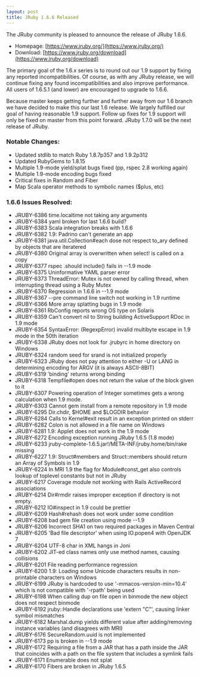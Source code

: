 ```yaml
---
layout: post
title: JRuby 1.6.6 Released
---
```

The JRuby community is pleased to announce the release of JRuby 1.6.6.

- Homepage: [https://www.jruby.org/](https://www.jruby.org/)
- Download: [https://www.jruby.org/download](https://www.jruby.org/download)

The primary goal of the 1.6.x series is to round out our 1.9 support by fixing any reported incompatibilities. Of course, as with any JRuby release, we will continue fixing any found incompatibilities and also improve performance. All users of 1.6.5.1 (and lower) are encouraged to upgrade to 1.6.6.

Because master keeps getting further and further away from our 1.6 branch we have decided to make this our last 1.6 release.  We largely fulfilled our goal of having reasonable 1.9 support.  Follow up fixes for 1.9 support will only be fixed on master from this point forward.  JRuby 1.7.0 will be the next release of JRuby.

### Notable Changes:

- Updated stdlib to match Ruby 1.8.7p357 and 1.9.2p312
- Updated RubyGems to 1.8.15
- Multiple 1.9-mode yield/splat bugs fixed (pp, rspec 2.8 working again)
- Multiple 1.9-mode encoding bugs fixed
- Critical fixes in Random and Fiber
- Map Scala operator methods to symbolic names ($plus, etc)

### 1.6.6 Issues Resolved:

- JRUBY-6386 time.localtime not taking any arguments
- JRUBY-6384 yaml broken for last 1.6.6 build?
- JRUBY-6383 Scala integration breaks with 1.6.6
- JRUBY-6382 1.9: Padrino can't generate an app
- JRUBY-6381 java.util.Collection#each dose not respect to_ary defined by objects that are iteratered
- JRUBY-6380 Original array is overwritten when select! is called on a copy
- JRUBY-6377 rspec .should include() fails in --1.9 mode
- JRUBY-6375 Uninformative YAML parser error
- JRUBY-6373 ThreadError: Mutex is not owned by calling thread, when interrupting thread using a Ruby Mutex
- JRUBY-6370 Regression in 1.6.6 in --1.9 mode
- JRUBY-6367 --pre command line switch not working in 1.9 runtime
- JRUBY-6366 More array splatting bugs in 1.9 mode
- JRUBY-6361 RbConfig reports wrong OS type on Solaris
- JRUBY-6359 Can't convert nil to String building ActiveSupport RDoc in 1.9 mode
- JRUBY-6354 SyntaxError: (RegexpError) invalid multibyte escape in 1.9 mode in the 50th iteration
- JRUBY-6338 JRuby does not look for .jrubyrc in home directory on Windows
- JRUBY-6324 random seed for srand is not initialized properly
- JRUBY-6323 JRuby does not pay attention to either -U or LANG in determining encoding for ARGV (it is always ASCII-8BIT)
- JRUBY-6319 'binding' returns wrong binding
- JRUBY-6318 Tempfile#open does not return the value of the block given to it
- JRUBY-6307 Powering operation of Integer sometimes gets a wrong calculation when 1.9 mode.
- JRUBY-6303 Cannot gem install from a remote repository in 1.9 mode
- JRUBY-6295 Dir.chdir, $HOME and $LOGDIR behavior
- JRUBY-6284 Calls to Kernel#exit result in an exception printed on stderr
- JRUBY-6282 Colon is not allowed in a file name on Windows
- JRUBY-6281 1.9: Applet does not work in the 1.9 mode
- JRUBY-6272 Encoding exception running JRuby 1.6.5 (1.8 mode)
- JRUBY-6233 jruby-complete-1.6.5.jar!/META-INF/jruby.home/bin/rake missing
- JRUBY-6227 1.9: Struct#members and Struct::members should return an Array of Symbols in 1.9
- JRUBY-6224 In MRI 1.9 the flag for Module#const_get also controls lookup of toplevel constants but not in JRuby
- JRUBY-6217 Coverage module not working with Rails ActiveRecord associations
- JRUBY-6214 Dir#rmdir raises improper exception if directory is not empty.
- JRUBY-6212 IO#inspect in 1.9 could be prettier
- JRUBY-6209 Hash#rehash does not work under some condition
- JRUBY-6208 bad gem file creation using mode --1.9
- JRUBY-6206 Incorrect SHA1 on two required packages in Maven Central
- JRUBY-6205 'Bad file descriptor' when using IO.popen4 with OpenJDK 7
- JRUBY-6204 UTF-8 char in XML hangs in Joni
- JRUBY-6202 JIT-ed class names only use method names, causing collisions
- JRUBY-6201 File reading performance regression
- JRUBY-6200 1.9: Loading some Unicode characters results in non-printable characters on Windows
- JRUBY-6199 JRuby is hardcoded to use '-mmacos-version-min=10.4' which is not compatible with '-rpath' being used			
- JRUBY-6198 When calling dup on file open in binmode the new object does not respect binmode
- JRUBY-6192 jruby::Handle declarations use 'extern "C"', causing linker symbol mismatches
- JRUBY-6182 Marshal.dump yields different value after adding/removing instance variables (and disagrees with MRI)
- JRUBY-6176 SecureRandom.uuid is not implemented
- JRUBY-6173 pp is broken in --1.9 mode
- JRUBY-6172 Requiring a file from a JAR that has a path inside the JAR that coincides with a path on the file system that includes a symlink fails
- JRUBY-6171 Enumerable does not splat
- JRUBY-6170 Fibers are broken in JRuby 1.6.5
